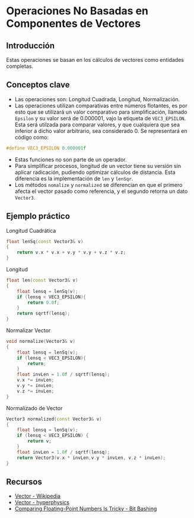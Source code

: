 # Operaciones No Basadas en Componentes de Vectores

## Introducción
Estas operaciones se basan en los cálculos de vectores como entidades completas.

## Conceptos clave
- Las operaciones son: Longitud Cuadrada, Longitud, Normalización.
- Las operaciones utilizan comparativas entre números flotantes, es por esto que se utilizará un valor comparativo para simplificación, llamado `Epsilon` y su valor será de 0.000001, vajo la etiqueta de `VEC3_EPSILON`. Esta será utilzada para comparar valores, y que cualquiera que sea inferior a dicho valor arbitrario, sea considerado 0.
Se representará en código como:
```cpp
#define VEC3_EPSILON 0.000001f
```
- Estas funciones no son parte de un operador.
- Para simplificar procesos, longitud de un vector tiene su versión sin aplicar radicación, pudiendo optimizar cálculos de distancia. Esta diferencia es la implementación de `len` y `lenSqr`.
- Los métodos `nomalize` y `normalized` se diferencian en que el primero afecta el vector pasado como referencia, y el segundo retorna un dato `Vector3`.

## Ejemplo práctico

Longitud Cuadrática
```cpp
float lenSq(const Vector3& v)
{
	return v.x * v.x + v.y * v.y + v.z * v.z;
}
```

Longitud
```cpp
float len(const Vector3& v)
{
	float lensq = lenSq(v);
	if (lensq < VEC3_EPSILON){
		return 0.0f;
	}
	return sqrtf(lensq);
}
```

Normalizar Vector
```cpp
void normalize(Vector3& v)
{
	float lensq = lenSq(v);
	if (lensq < VEC3_EPSILON){
		return;
	}
	float invLen = 1.0f / sqrtf(lensq);
	v.x *= invLen;
	v.y *= invLen;
	v.z *= invLen;
}
```

Normalizado de Vector
```cpp
Vector3 normalized(const Vector3& v)
{
	float lensq = lenSq(v);
	if (lensq < VEC3_EPSILON) {
		return v;
	}
	float invLen = 1.0f / sqrtf(lensq);
	return Vector3(v.x * invLen,v.y * invLen, v.z * invLen);
}
```




## Recursos
- [Vector - Wikipedia](https://es.wikipedia.org/wiki/Vector)
- [Vector - hyperphysics](http://hyperphysics.phy-astr.gsu.edu/hbasees/vect.html)
- [Comparing Floating-Point Numbers Is Tricky - Bit Bashing](https://bitbashing.io/comparing-floats.html)
